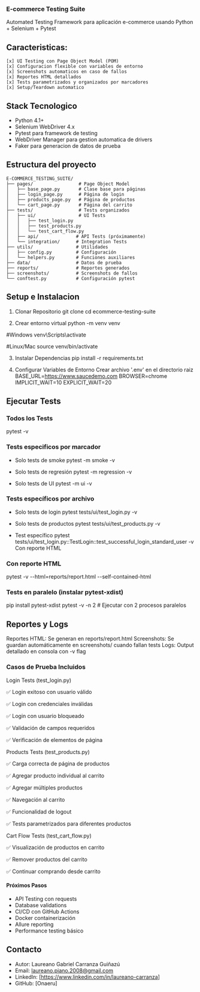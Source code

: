 ###  E-commerce Testing Suite

Automated Testing Framework para aplicación e-commerce usando Python + Selenium + Pytest

## Caracteristicas: 
    [x] UI Testing con Page Object Model (POM)
    [x] Configuracion flexible con variables de entorno
    [x] Screenshots automaticos en caso de fallos
    [x] Reportes HTML detallados
    [x] Tests parametrizados y organizados por marcadores
    [x] Setup/Teardown automatico

## Stack Tecnologico
* Python 4.1+
* Selenium WebDriver 4.x
* Pytest para framework de testing
* WebDriver Manager para gestion automatica de drivers
* Faker para generacion de datos de prueba



## Estructura del proyecto

    E-COMMERCE_TESTING_SUITE/
    ├── pages/                 # Page Object Model
    │   ├── base_page.py       # Clase base para páginas
    │   ├── login_page.py      # Página de login  
    │   ├── products_page.py   # Página de productos
    │   └── cart_page.py       # Página del carrito
    ├── tests/                 # Tests organizados
    │   ├── ui/                # UI Tests
    │   │   ├── test_login.py
    │   │   ├── test_products.py
    │   │   └── test_cart_flow.py
    │   ├── api/              # API Tests (próximamente)
    │   └── integration/      # Integration Tests
    ├── utils/                # Utilidades
    │   ├── config.py         # Configuración
    │   └── helpers.py        # Funciones auxiliares
    ├── data/                 # Datos de prueba
    ├── reports/              # Reportes generados
    ├── screenshots/          # Screenshots de fallos
    └── conftest.py           # Configuración pytest




## Setup e Instalacion 

1. Clonar Repositorio
git clone <tu-repo-url>
cd ecommerce-testing-suite

2. Crear entorno virtual
python -m venv venv

#Windows
venv\Scripts\activate

#Linux/Mac
source venv/bin/activate

3. Instalar Dependencias
pip install -r requirements.txt

4. Configurar Variables de Entorno
Crear archivo '.env' en el directorio raiz
BASE_URL=https://www.saucedemo.com
BROWSER=chrome
IMPLICIT_WAIT=10
EXPLICIT_WAIT=20



## Ejecutar Tests

### Todos los Tests
pytest -v

### Tests especificos por marcador
- Solo tests de smoke
pytest -m smoke -v

- Solo tests de regresión
pytest -m regression -v

- Solo tests de UI
pytest -m ui -v

### Tests específicos por archivo
- Solo tests de login
pytest tests/ui/test_login.py -v

- Solo tests de productos
pytest tests/ui/test_products.py -v

- Test específico
pytest tests/ui/test_login.py::TestLogin::test_successful_login_standard_user -v
Con reporte HTML

### Con reporte HTML
pytest -v --html=reports/report.html --self-contained-html

### Tests en paralelo (instalar pytest-xdist)
pip install pytest-xdist
pytest -v -n 2  # Ejecutar con 2 procesos paralelos



## Reportes y Logs

Reportes HTML: Se generan en reports/report.html
Screenshots: Se guardan automáticamente en screenshots/ cuando fallan tests
Logs: Output detallado en consola con -v flag


### Casos de Prueba Incluidos
Login Tests (test_login.py)

✅ Login exitoso con usuario válido

✅ Login con credenciales inválidas

✅ Login con usuario bloqueado

✅ Validación de campos requeridos

✅ Verificación de elementos de página

Products Tests (test_products.py)

✅ Carga correcta de página de productos

✅ Agregar producto individual al carrito

✅ Agregar múltiples productos

✅ Navegación al carrito

✅ Funcionalidad de logout

✅ Tests parametrizados para diferentes productos

Cart Flow Tests (test_cart_flow.py)

✅ Visualización de productos en carrito

✅ Remover productos del carrito

✅ Continuar comprando desde carrito





#### Próximos Pasos

 - API Testing con requests
 - Database validations
 - CI/CD con GitHub Actions
 - Docker containerización
 - Allure reporting
 - Performance testing básico




## Contacto
* Autor: Laureano Gabriel Carranza Guiñazú
* Email: laureano.piano.2008@gmail.com
* LinkedIn: [https://www.linkedin.com/in/laureano-carranza]
* GitHub: [Onaeru]